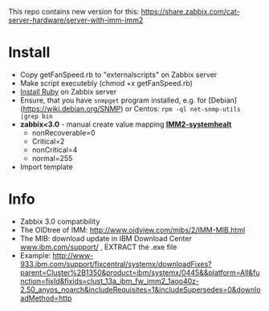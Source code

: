 This repo contains new version for this: https://share.zabbix.com/cat-server-hardware/server-with-imm-imm2


# Install
- Copy getFanSpeed.rb to "externalscripts" on Zabbix server
- Make script executebly (chmod +x getFanSpeed.rb)
- [Install Ruby](https://www.ruby-lang.org/en/documentation/installation) on Zabbix server
- Ensure, that you have `snmpget` program installed, e.g. for [Debian] (https://wiki.debian.org/SNMP) or Centos: `rpm -ql net-snmp-utils |grep bin`
- **zabbix<3.0** - manual create value mapping [**IMM2-systemhealt**](https://github.com/allburov/zabbix-ibm-server-imm2/blob/master/Template%20IBM%20-%20IMM2%20SNMP.xml#L743-L765)
  - nonRecoverable=0
  - Critical=2
  - nonCritical=4
  - normal=255
- Import template


# Info
- Zabbix 3.0 compatibility
- The OIDtree of IMM: http://www.oidview.com/mibs/2/IMM-MIB.html
- The MIB: download update in IBM Download Center www.ibm.com/support/ , EXTRACT the .exe file
- Example: http://www-933.ibm.com/support/fixcentral/systemx/downloadFixes?parent=Cluster%2B1350&product=ibm/systemx/0445&&platform=All&function=fixId&fixids=clust_13a_ibm_fw_imm2_1aoo40z-2.50_anyos_noarch&includeRequisites=1&includeSupersedes=0&downloadMethod=http
